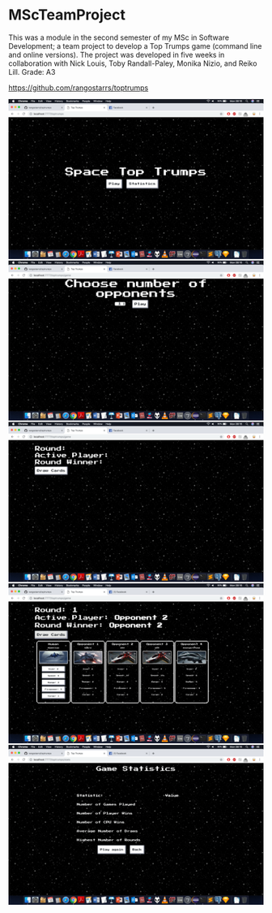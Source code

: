 # MScTeamProject


This was a module in the second semester of my MSc in Software Development; a team project to develop a Top Trumps game (command line and online versions). The project was developed in five weeks in collaboration with Nick Louis, Toby Randall-Paley, Monika Nizio, and Reiko Lill. Grade: A3

https://github.com/rangostarrs/toptrumps

![](images/52094017_562516194222277_2275830572318195712_n.png)
![](images/52303865_2179925948728316_4593958081351647232_n.png)
![](images/52345107_536826613478147_5073018042057752576_n.png)
![](images/52320391_820156238336565_8388959057741873152_n.png)
![](images/52387588_760697177634828_7043868402640748544_n.png)

